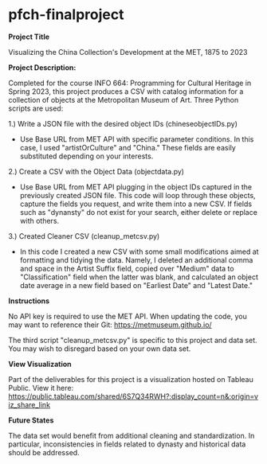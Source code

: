 # pfch-finalproject

**Project Title**

Visualizing the China Collection's Development at the MET, 1875 to 2023

**Project Description:**

Completed for the course INFO 664: Programming for Cultural Heritage in Spring 2023, this project produces a CSV with catalog information for a collection of objects at the Metropolitan Museum of Art. Three Python scripts are used:

 1.) Write a JSON file with the desired object IDs (chineseobjectIDs.py)
- Use Base URL from MET API with specific parameter conditions. In this case, I used "artistOrCulture" and "China." These fields are easily substituted    depending on your interests.
 
 2.) Create a CSV with the Object Data (objectdata.py)
- Use Base URL from MET API plugging in the object IDs captured in the previously created JSON file. This code will loop through these objects, capture the fields you request, and write them into a new CSV. If fields such as "dynansty" do not exist for your search, either delete or replace with others.
 
 3.) Created Cleaner CSV (cleanup_metcsv.py)
- In this code I created a new CSV with some small modifications aimed at formatting and tidying the data. Namely, I deleted an additional comma and space in the Artist Suffix field, copied over "Medium" data to "Classification" field when the latter was blank, and calculated an object date average in a new field based on "Earliest Date" and "Latest Date." 
 
**Instructions**

No API key is required to use the MET API. When updating the code, you may want to reference their Git: https://metmuseum.github.io/

The third script "cleanup_metcsv.py" is specific to this project and data set. You may wish to disregard based on your own data set. 

**View Visualization**

Part of the deliverables for this project is a visualization hosted on Tableau Public. View it here: https://public.tableau.com/shared/6S7Q34RWH?:display_count=n&:origin=viz_share_link

**Future States**

The data set would benefit from additional cleaning and standardization. In particular, inconsistencies in fields related to dynasty and historical data should be addressed. 


 

